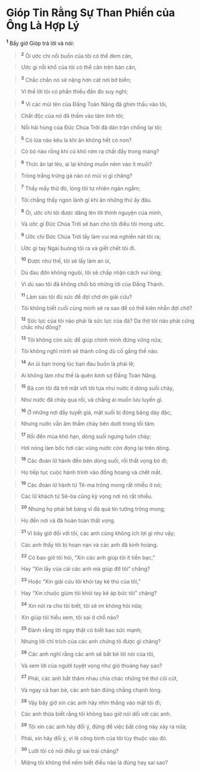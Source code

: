 

# Gióp Tin Rằng Sự Than Phiền của Ông Là Hợp Lý
<sup><b>1</b></sup> Bấy giờ Gióp trả lời và nói:


> <sup><b>2</b></sup> Ôi ước chi nỗi buồn của tôi có thể đem cân,
>


> Ước gì nỗi khổ của tôi có thể cân trên bàn cân,
>


> <sup><b>3</b></sup> Chắc chắn nó sẽ nặng hơn cát nơi bờ biển;
>


> Vì thế lời tôi có phần thiếu đắn đo suy nghĩ;
>


> <sup><b>4</b></sup> Vì các mũi tên của Đấng Toàn Năng đã ghim thấu vào tôi,
>


> Chất độc của nó đã thấm vào tâm linh tôi;
>


> Nỗi hãi hùng của Đức Chúa Trời đã dàn trận chống lại tôi;
>


> <sup><b>5</b></sup> Có lừa nào kêu la khi ăn không hết cỏ non?
>


> Có bò nào rống khi cỏ khô rơm rạ chất đầy trong máng?
>


> <sup><b>6</b></sup> Thức ăn lạt lẽo, ai lại không muốn nêm vào ít muối?
>


> Tròng trắng trứng gà nào có mùi vị gì chăng?
>


> <sup><b>7</b></sup> Thấy mấy thứ đó, lòng tôi tự nhiên ngán ngẩm;
>


> Tôi chẳng thấy ngon lành gì khi ăn những thứ ấy đâu.
>


> <sup><b>8</b></sup> Ôi, ước chi tôi được dâng lên lời thỉnh nguyện của mình,
>


> Và ước gì Đức Chúa Trời sẽ ban cho tôi điều tôi mong ước.
>


> <sup><b>9</b></sup> Ước chi Đức Chúa Trời lấy làm vui mà nghiền nát tôi ra;
>


> Ước gì tay Ngài buông tôi ra và giết chết tôi đi.
>


> <sup><b>10</b></sup> Được như thế, tôi sẽ lấy làm an ủi,
>


> Dù đau đớn không nguôi, tôi sẽ chấp nhận cách vui lòng;
>


> Vì dù sao tôi đã không chối bỏ những lời của Đấng Thánh.
>


> <sup><b>11</b></sup> Làm sao tôi đủ sức để đợi chờ ơn giải cứu?
>


> Tôi không biết cuối cùng mình sẽ ra sao để có thể kiên nhẫn đợi chờ?
>


> <sup><b>12</b></sup> Sức lực của tôi nào phải là sức lực của đá? Da thịt tôi nào phải cứng chắc như đồng?
>


> <sup><b>13</b></sup> Tôi không còn sức để giúp chính mình đứng vững nữa;
>


> Tôi không nghĩ mình sẽ thành công dù cố gắng thế nào.
>


> <sup><b>14</b></sup> An ủi bạn trong lúc bạn đau buồn là phải lẽ;
>


> Ai không làm như thế là quên kính sợ Đấng Toàn Năng.
>


> <sup><b>15</b></sup> Bà con tôi đã trở mặt với tôi tựa như nước ở dòng suối chảy,
>


> Như nước đã chảy qua rồi, và chẳng ai muốn lưu luyến gì.
>


> <sup><b>16</b></sup> Ở những nơi đầy tuyết giá, mặt suối bị đóng băng dày đặc;
>


> Nhưng nước vẫn âm thầm chảy bên dưới trong tối tăm.
>


> <sup><b>17</b></sup> Rồi đến mùa khô hạn, dòng suối ngưng tuôn chảy;
>


> Hơi nóng làm bốc hơi các vũng nước còn đọng lại trên dòng.
>


> <sup><b>18</b></sup> Các đoàn lữ hành đến bên dòng suối, rồi thất vọng bỏ đi;
>


> Họ tiếp tục cuộc hành trình vào đồng hoang và chết mất.
>


> <sup><b>19</b></sup> Các đoàn lữ hành từ Tê-ma trông mong rất nhiều ở nó;
>


> Các lữ khách từ Sê-ba cũng kỳ vọng nơi nó rất nhiều.
>


> <sup><b>20</b></sup> Nhưng họ phải bẽ bàng vì đã quá tin tưởng trông mong;
>


> Họ đến nơi và đã hoàn toàn thất vọng.
>


> <sup><b>21</b></sup> Vì bây giờ đối với tôi, các anh cũng không ích lợi gì như vậy;
>


> Các anh thấy tôi bị hoạn nạn và các anh đã kinh hoàng.
>


> <sup><b>22</b></sup> Có bao giờ tôi hỏi, “Xin các anh giúp tôi ít tiền bạc,”
>


> Hay “Xin lấy của cải các anh mà giúp đỡ tôi” chăng?
>


> <sup><b>23</b></sup> Hoặc “Xin giải cứu tôi khỏi tay kẻ thù của tôi,”
>


> Hay “Xin chuộc giùm tôi khỏi tay kẻ áp bức tôi” chăng?
>


> <sup><b>24</b></sup> Xin nói ra cho tôi biết, tôi sẽ im không hỏi nữa;
>


> Xin giúp tôi hiểu xem, tôi sai ở chỗ nào?
>


> <sup><b>25</b></sup> Đành rằng lời ngay thật có biết bao sức mạnh;
>


> Nhưng lời chỉ trích của các anh chứng tỏ được gì chăng?
>


> <sup><b>26</b></sup> Các anh nghĩ rằng các anh sẽ bắt bẻ lời nói của tôi,
>


> Và xem lời của người tuyệt vọng như gió thoảng hay sao?
>


> <sup><b>27</b></sup> Phải, các anh bắt thăm nhau chia chác những trẻ thơ côi cút,
>


> Và ngay cả bạn bè, các anh bán đứng chẳng chạnh lòng.
>


> <sup><b>28</b></sup> Vậy bây giờ xin các anh hãy nhìn thẳng vào mặt tôi đi;
>


> Các anh thừa biết rằng tôi không bao giờ nói dối với các anh.
>


> <sup><b>29</b></sup> Tôi xin các anh hãy đổi ý, đừng để việc bất công này xảy ra nữa;
>


> Phải, xin hãy đổi ý, vì lẽ công bình của tôi tùy thuộc vào đó.
>


> <sup><b>30</b></sup> Lưỡi tôi có nói điều gì sai trái chăng?
>


> Miệng tôi không thể nếm biết điều nào là đúng hay sai sao?
>


